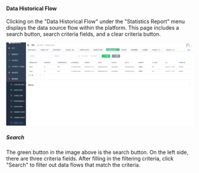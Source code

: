 #### Data Historical Flow

Clicking on the "Data Historical Flow" under the "Statistics Report" menu displays the data source flow within the platform. This page includes a search button, search criteria fields, and a clear criteria button.

![image-20230621113944243](../../../images/whalealDataImages/image-20230621113944243.png)

##### Search

The green button in the image above is the search button. On the left side, there are three criteria fields. After filling in the filtering criteria, click "Search" to filter out data flows that match the criteria.

